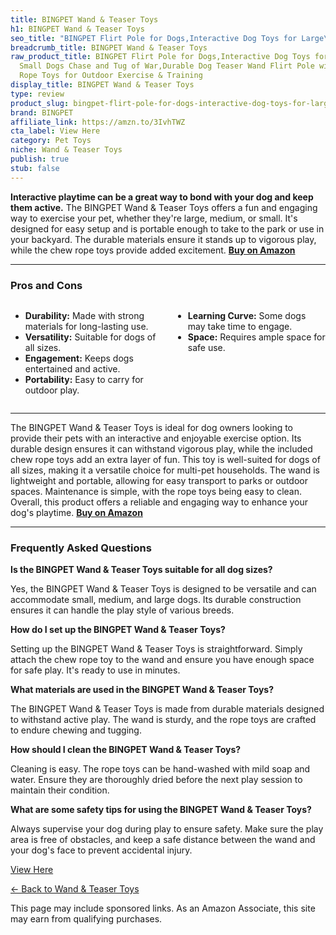 ```yaml
---
title: BINGPET Wand & Teaser Toys
h1: BINGPET Wand & Teaser Toys
seo_title: "BINGPET Flirt Pole for Dogs,Interactive Dog Toys for Large\u2026"
breadcrumb_title: BINGPET Wand & Teaser Toys
raw_product_title: BINGPET Flirt Pole for Dogs,Interactive Dog Toys for Large Medium
  Small Dogs Chase and Tug of War,Durable Dog Teaser Wand Flirt Pole with Lure Chew
  Rope Toys for Outdoor Exercise & Training
display_title: BINGPET Wand & Teaser Toys
type: review
product_slug: bingpet-flirt-pole-for-dogs-interactive-dog-toys-for-large-medium-small-cd8b9960
brand: BINGPET
affiliate_link: https://amzn.to/3IvhTWZ
cta_label: View Here
category: Pet Toys
niche: Wand & Teaser Toys
publish: true
stub: false
---
```


<div id="intro" class="full-width">
  <p><strong>Interactive playtime can be a great way to bond with your dog and keep them active.</strong> The BINGPET Wand & Teaser Toys offers a fun and engaging way to exercise your pet, whether they're large, medium, or small. It's designed for easy setup and is portable enough to take to the park or use in your backyard. The durable materials ensure it stands up to vigorous play, while the chew rope toys provide added excitement. <a href="https://amzn.to/3IvhTWZ" rel="nofollow sponsored noopener" target="_blank"><strong>Buy on Amazon</strong></a></p>
</div>

<hr />
<h3 id="pros-cons">Pros and Cons</h3>
<div class="pc-grid" style="display:grid;grid-template-columns:1fr 1fr;gap:16px;">
  <ul>
    <li><strong>Durability:</strong> Made with strong materials for long-lasting use.</li>
    <li><strong>Versatility:</strong> Suitable for dogs of all sizes.</li>
    <li><strong>Engagement:</strong> Keeps dogs entertained and active.</li>
    <li><strong>Portability:</strong> Easy to carry for outdoor play.</li>
  </ul>
  <ul>
    <li><strong>Learning Curve:</strong> Some dogs may take time to engage.</li>
    <li><strong>Space:</strong> Requires ample space for safe use.</li>
  </ul>
</div>
<hr />

<div class="full-width">
  <p>The BINGPET Wand & Teaser Toys is ideal for dog owners looking to provide their pets with an interactive and enjoyable exercise option. Its durable design ensures it can withstand vigorous play, while the included chew rope toys add an extra layer of fun. This toy is well-suited for dogs of all sizes, making it a versatile choice for multi-pet households. The wand is lightweight and portable, allowing for easy transport to parks or outdoor spaces. Maintenance is simple, with the rope toys being easy to clean. Overall, this product offers a reliable and engaging way to enhance your dog's playtime. <a href="https://amzn.to/3IvhTWZ" rel="nofollow sponsored noopener" target="_blank"><strong>Buy on Amazon</strong></a></p>
</div>

<hr />
<h3 id="faqs">Frequently Asked Questions</h3>

<p><strong>Is the BINGPET Wand & Teaser Toys suitable for all dog sizes?</strong></p>
<p>Yes, the BINGPET Wand & Teaser Toys is designed to be versatile and can accommodate small, medium, and large dogs. Its durable construction ensures it can handle the play style of various breeds.</p>

<p><strong>How do I set up the BINGPET Wand & Teaser Toys?</strong></p>
<p>Setting up the BINGPET Wand & Teaser Toys is straightforward. Simply attach the chew rope toy to the wand and ensure you have enough space for safe play. It's ready to use in minutes.</p>

<p><strong>What materials are used in the BINGPET Wand & Teaser Toys?</strong></p>
<p>The BINGPET Wand & Teaser Toys is made from durable materials designed to withstand active play. The wand is sturdy, and the rope toys are crafted to endure chewing and tugging.</p>

<p><strong>How should I clean the BINGPET Wand & Teaser Toys?</strong></p>
<p>Cleaning is easy. The rope toys can be hand-washed with mild soap and water. Ensure they are thoroughly dried before the next play session to maintain their condition.</p>

<p><strong>What are some safety tips for using the BINGPET Wand & Teaser Toys?</strong></p>
<p>Always supervise your dog during play to ensure safety. Make sure the play area is free of obstacles, and keep a safe distance between the wand and your dog's face to prevent accidental injury.</p>
<p><a class="btn" href="https://amzn.to/3IvhTWZ" target="_blank" rel="nofollow sponsored noopener">View Here</a></p>
<p><a href="/roundups/pet-toys/wand-teaser-toys/">← Back to Wand & Teaser Toys</a></p>
<aside class="disclosure">This page may include sponsored links. As an Amazon Associate, this site may earn from qualifying purchases.</aside>

